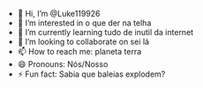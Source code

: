 - 👋 Hi, I’m @Luke119926
- 👀 I’m interested in o que der na telha
- 🌱 I’m currently learning tudo de inutil da internet
- 💞️ I’m looking to collaborate on sei lá
- 📫 How to reach me: planeta terra
- 😄 Pronouns: Nós/Nosso
- ⚡ Fun fact: Sabia que baleias explodem?

<!---
Luke119926/Luke119926 is a ✨ special ✨ repository because its `README.md` (this file) appears on your GitHub profile.
You can click the Preview link to take a look at your changes.
--->
